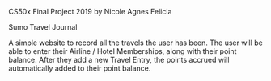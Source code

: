 CS50x Final Project 2019 by Nicole Agnes Felicia

Sumo Travel Journal

A simple website to record all the travels the user has been.
The user will be able to enter their Airline / Hotel Memberships, along with their point balance.
After they add a new Travel Entry, the points accrued will automatically added to their point balance.
